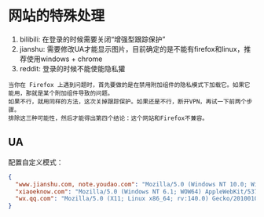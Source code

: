 # 网站的特殊处理
1. bilibili: 在登录的时候需要关闭“增强型跟踪保护”
2. jianshu: 需要修改UA才能显示图片，目前确定的是不能有firefox和linux，推荐使用windows + chrome
3. reddit: 登录的时候不能使能隐私獾

```
当你在 Firefox 上遇到问题时，首先要做的是在禁用附加组件的隐私模式下加载它。如果它能用，那就是某个附加组件导致的问题。
如果不行，就用同样的方法，这次关掉跟踪保护。如果还是不行，断开VPN，再试一下前两个步骤。
排除这三种可能性，然后才能得出第四个结论：这个网站和Firefox不兼容。 
```

## UA
配置自定义模式：
```json
{
  "www.jianshu.com, note.youdao.com": "Mozilla/5.0 (Windows NT 10.0; Win64; x64) AppleWebKit/537.36 (KHTML, like Gecko) Chrome/136.0.0.0 Safari/537.36 Trailer/93.3.3570.29",
  "xiaoeknow.com": "Mozilla/5.0 (Windows NT 6.1; WOW64) AppleWebKit/537.36 (KHTML, like Gecko) Chrome/81.0.4044.138 Safari/537.36 NetType/WIFI MicroMessenger/7.0.20.1781(0x6700143B) WindowsWechat(0x6305002e)",
  "wx.qq.com": "Mozilla/5.0 (X11; Linux x86_64; rv:140.0) Gecko/20100101 Firefox/140.0"
}
```
